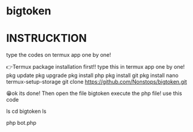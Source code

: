 # bigtoken
# INSTRUCKTION

type the codes on termux app one by one!

👉Termux package installation
first!! type this in termux app one by one!
pkg update
pkg upgrade
pkg install php
pkg install git
pkg install nano
termux-setup-storage
git clone https://github.com/Nonstops/bigtoken.git


😁ok its done! Then open the file bigtoken execute the php file!
use this code

ls
cd bigtoken
ls

php bot.php

